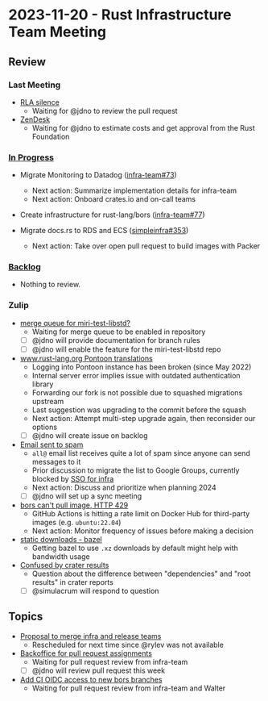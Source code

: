 # 2023-11-20 - Rust Infrastructure Team Meeting

## Review

### Last Meeting

- [RLA silence](https://rust-lang.zulipchat.com/#narrow/stream/242791-t-infra/topic/RLA.20Silence)
    - Waiting for @jdno to review the pull request
- [ZenDesk](https://rust-lang.zulipchat.com/#narrow/stream/242791-t-infra/topic/ZenDesk)
    - Waiting for @jdno to estimate costs and get approval from the Rust Foundation

### [In Progress](https://github.com/orgs/rust-lang/projects/24/views/1)

- Migrate Monitoring to Datadog ([infra-team#73](https://github.com/rust-lang/infra-team/issues/73))
    - Next action: Summarize implementation details for infra-team
    - Next action: Onboard crates.io and on-call teams

- Create infrastructure for rust-lang/bors ([infra-team#77](https://github.com/rust-lang/infra-team/issues/77))

- Migrate docs.rs to RDS and ECS ([simpleinfra#353](https://github.com/rust-lang/simpleinfra/issues/353))
    - Next action: Take over open pull request to build images with Packer

### [Backlog](https://github.com/orgs/rust-lang/projects/24/views/1)

- Nothing to review.

### Zulip

- [merge queue for miri-test-libstd?](https://rust-lang.zulipchat.com/#narrow/stream/242791-t-infra/topic/merge.20queue.20for.20miri-test-libstd.3F)
    - Waiting for merge queue to be enabled in repository
    - [ ] @jdno will provide documentation for branch rules
    - [ ] @jdno will enable the feature for the miri-test-libstd repo
- [www.rust-lang.org Pontoon translations](https://rust-lang.zulipchat.com/#narrow/stream/242791-t-infra/topic/www.2Erust-lang.2Eorg.20Pontoon.20translations)
    - Logging into Pontoon instance has been broken (since May 2022)
    - Internal server error implies issue with outdated authentication library
    - Forwarding our fork is not possible due to squashed migrations upstream
    - Last suggestion was upgrading to the commit before the squash
    - Next action: Attempt multi-step upgrade again, then reconsider our options
    - [ ] @jdno will create issue on backlog
- [Email sent to spam](https://rust-lang.zulipchat.com/#narrow/stream/242791-t-infra/topic/Emails.20sent.20to.20spam)
    - `all@` email list receives quite a lot of spam since anyone can send messages to it
    - Prior discussion to migrate the list to Google Groups, currently blocked
      by [SSO for infra](https://github.com/rust-lang/infra-team/issues/64)
    - Next action: Discuss and prioritize when planning 2024
    - [ ] @jdno will set up a sync meeting
- [bors can't pull image, HTTP 429](https://rust-lang.zulipchat.com/#narrow/stream/242791-t-infra/topic/bors.20can't.20pull.20image.2C.20HTTP.20429)
    - GitHub Actions is hitting a rate limit on Docker Hub for third-party images (e.g. `ubuntu:22.04`)
    - Next action: Monitor frequency of issues before making a decision
- [static downloads - bazel](https://rust-lang.zulipchat.com/#narrow/stream/242791-t-infra/topic/static.20downloads.20-.20bazel)
    - Getting bazel to use `.xz` downloads by default might help with bandwidth usage
- [Confused by crater results](https://rust-lang.zulipchat.com/#narrow/stream/242791-t-infra/topic/Confused.20by.20crater.20results)
    - Question about the difference between "dependencies" and "root results" in crater reports
    - [ ] @simulacrum will respond to question

## Topics

- [Proposal to merge infra and release teams](https://rust-lang.zulipchat.com/#narrow/stream/392734-council/topic/Rough.20draft.20proposal.20merging.20Infra.20and.20Release.20teams)
    - Rescheduled for next time since @rylev was not available
- [Backoffice for pull request assignments](https://github.com/rust-lang/triagebot/pull/1745#issuecomment-1812676696)
    - Waiting for pull request review from infra-team
    - [ ] @jdno will review pull request this week
- [Add CI OIDC access to new bors branches](https://github.com/rust-lang/simpleinfra/pull/355)
    - Waiting for pull request review from infra-team and Walter
